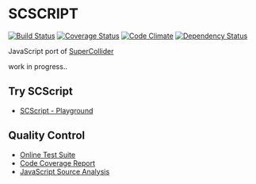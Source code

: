 SCSCRIPT
========
[![Build Status](https://travis-ci.org/mohayonao/SCScript.png?branch=master)](https://travis-ci.org/mohayonao/SCScript)
[![Coverage Status](https://coveralls.io/repos/mohayonao/SCScript/badge.png?branch=master)](https://coveralls.io/r/mohayonao/SCScript?branch=master)
[![Code Climate](https://codeclimate.com/github/mohayonao/SCScript.png)](https://codeclimate.com/github/mohayonao/SCScript)
[![Dependency Status](https://david-dm.org/mohayonao/SCScript.png)](https://david-dm.org/mohayonao/SCScript)

JavaScript port of [SuperCollider](http://supercollider.sourceforge.net/)

work in progress..

## Try SCScript
- [SCScript - Playground](http://mohayonao.github.io/SCScript/demo/)

## Quality Control
- [Online Test Suite](http://mohayonao.github.io/SCScript/docs/report/test/)
- [Code Coverage Report](http://mohayonao.github.io/SCScript/docs/report/lcov-report/)
- [JavaScript Source Analysis](http://mohayonao.github.io/SCScript/docs/report/plato/)
